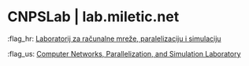 # CNPSLab | lab.miletic.net

:flag_hr: [Laboratorij za računalne mreže, paralelizaciju i simulaciju](hr/index.md)

:flag_us: [Computer Networks, Parallelization, and Simulation Laboratory](en/index.md)
